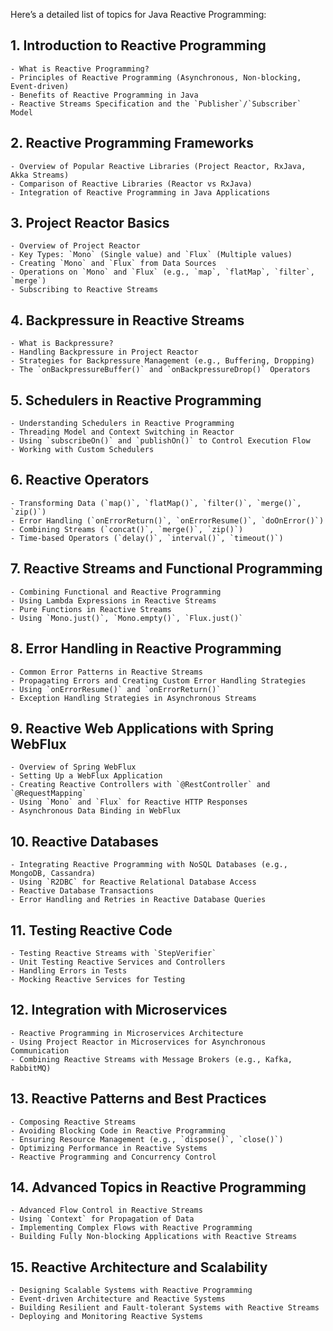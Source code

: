Here’s a detailed list of topics for Java Reactive Programming:

## 1. Introduction to Reactive Programming
    
    - What is Reactive Programming?
    - Principles of Reactive Programming (Asynchronous, Non-blocking, Event-driven)
    - Benefits of Reactive Programming in Java
    - Reactive Streams Specification and the `Publisher`/`Subscriber` Model

## 2. Reactive Programming Frameworks
    
    - Overview of Popular Reactive Libraries (Project Reactor, RxJava, Akka Streams)
    - Comparison of Reactive Libraries (Reactor vs RxJava)
    - Integration of Reactive Programming in Java Applications

## 3. Project Reactor Basics
    
    - Overview of Project Reactor
    - Key Types: `Mono` (Single value) and `Flux` (Multiple values)
    - Creating `Mono` and `Flux` from Data Sources
    - Operations on `Mono` and `Flux` (e.g., `map`, `flatMap`, `filter`, `merge`)
    - Subscribing to Reactive Streams

## 4. Backpressure in Reactive Streams
    
    - What is Backpressure?
    - Handling Backpressure in Project Reactor
    - Strategies for Backpressure Management (e.g., Buffering, Dropping)
    - The `onBackpressureBuffer()` and `onBackpressureDrop()` Operators

## 5. Schedulers in Reactive Programming
    
    - Understanding Schedulers in Reactive Programming
    - Threading Model and Context Switching in Reactor
    - Using `subscribeOn()` and `publishOn()` to Control Execution Flow
    - Working with Custom Schedulers

## 6. Reactive Operators
    
    - Transforming Data (`map()`, `flatMap()`, `filter()`, `merge()`, `zip()`)
    - Error Handling (`onErrorReturn()`, `onErrorResume()`, `doOnError()`)
    - Combining Streams (`concat()`, `merge()`, `zip()`)
    - Time-based Operators (`delay()`, `interval()`, `timeout()`)

## 7. Reactive Streams and Functional Programming
    
    - Combining Functional and Reactive Programming
    - Using Lambda Expressions in Reactive Streams
    - Pure Functions in Reactive Streams
    - Using `Mono.just()`, `Mono.empty()`, `Flux.just()`

## 8. Error Handling in Reactive Programming
    
    - Common Error Patterns in Reactive Streams
    - Propagating Errors and Creating Custom Error Handling Strategies
    - Using `onErrorResume()` and `onErrorReturn()`
    - Exception Handling Strategies in Asynchronous Streams

## 9. Reactive Web Applications with Spring WebFlux
    
    - Overview of Spring WebFlux
    - Setting Up a WebFlux Application
    - Creating Reactive Controllers with `@RestController` and `@RequestMapping`
    - Using `Mono` and `Flux` for Reactive HTTP Responses
    - Asynchronous Data Binding in WebFlux

## 10. Reactive Databases
    
    - Integrating Reactive Programming with NoSQL Databases (e.g., MongoDB, Cassandra)
    - Using `R2DBC` for Reactive Relational Database Access
    - Reactive Database Transactions
    - Error Handling and Retries in Reactive Database Queries

## 11. Testing Reactive Code
    
    - Testing Reactive Streams with `StepVerifier`
    - Unit Testing Reactive Services and Controllers
    - Handling Errors in Tests
    - Mocking Reactive Services for Testing

## 12. Integration with Microservices
    
    - Reactive Programming in Microservices Architecture
    - Using Project Reactor in Microservices for Asynchronous Communication
    - Combining Reactive Streams with Message Brokers (e.g., Kafka, RabbitMQ)

## 13. Reactive Patterns and Best Practices
    
    - Composing Reactive Streams
    - Avoiding Blocking Code in Reactive Programming
    - Ensuring Resource Management (e.g., `dispose()`, `close()`)
    - Optimizing Performance in Reactive Systems
    - Reactive Programming and Concurrency Control

## 14. Advanced Topics in Reactive Programming
    
    - Advanced Flow Control in Reactive Streams
    - Using `Context` for Propagation of Data
    - Implementing Complex Flows with Reactive Programming
    - Building Fully Non-blocking Applications with Reactive Streams

## 15. Reactive Architecture and Scalability
    
    - Designing Scalable Systems with Reactive Programming
    - Event-driven Architecture and Reactive Systems
    - Building Resilient and Fault-tolerant Systems with Reactive Streams
    - Deploying and Monitoring Reactive Systems